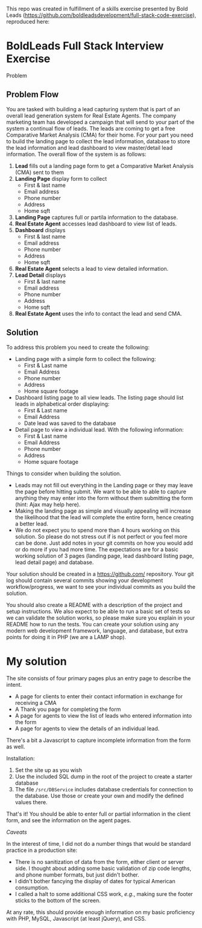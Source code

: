 This repo was created in fulfillment of a skills exercise presented by Bold Leads
(https://github.com/boldleadsdevelopment/full-stack-code-exercise), reproduced here:

# BoldLeads Full Stack Interview Exercise
  Problem
  
  
##  Problem Flow
  You are tasked with building a lead capturing system that is part 
  of an overall lead generation system for Real Estate Agents. 
  The company marketing team has developed a campaign that will 
  send to your part of the system a continual flow of leads. 
  The leads are coming to get a free Comparative Market Analysis 
  (CMA) for their home. For your part you need to build the landing 
  page to collect the lead information, database to store the lead 
  information and lead dashboard to view master/detail lead 
  information. The overall flow of the system is as follows:
1. **Lead** fills out a landing page form to get a Comparative Market 
Analysis (CMA) sent to them
1. **Landing Page** display form to collect
    - First & last name
    - Email address
    - Phone number
    - Address
    - Home sqft
1. **Landing Page** captures full or partila information to the database.
1. **Real Estate Agent** accesses lead dashboard to view list of leads.
1. **Dashboard** displays
    - First & last name
    - Email address
    - Phone number
    - Address
    - Home sqft
1. **Real Estate Agent** selects a lead to view detailed information.
1. **Lead Detail** displays
    - First & last name
    - Email address
    - Phone number
    - Address
    - Home sqft
1. **Real Estate Agent** uses the info to contact the lead and send CMA.

##  Solution
  
  To address this problem you need to create the following:
* Landing page with a simple form to collect the following:
    - First & Last name
    - Email Address
    - Phone number
    - Address
    - Home square footage
* Dashboard listing page to all view leads. The listing page should list leads in alphabetical order displaying:
    - First & Last name
    - Email Address
    - Date lead was saved to the database
* Detail page to view a individual lead. With the following information:
    - First & Last name
    - Email Address
    - Phone number
    - Address
    - Home square footage
  
Things to consider when building the solution.
* Leads may not fill out everything in the Landing page or they may 
leave the page before hitting submit. We want to be able to able to 
capture anything they may enter into the form without them submitting 
the form (hint: Ajax may help here).
* Making the landing page as simple and visually appealing will 
increase the likelihood that the lead will complete the entire form, 
hence creating a better lead.
* We do not expect you to spend more than 4 hours working on this 
solution. So please do not stress out if is not perfect or you feel 
more can be done. Just add notes in your git commits on how you 
would add or do more if you had more time. The expectations are for 
a basic working solution of 3 pages (landing page, lead dashboard 
listing page, lead detail page) and database.
  
Your solution should be created in a https://github.com/ repository. 
Your git log should contain several commits showing your development 
workflow/progress, we want to see your individual commits as you 
build the solution.
  
You should also create a README with a description of the project 
and setup instructions. We also expect to be able to run a basic 
set of tests so we can validate the solution works, so please make 
sure you explain in your README how to run the tests.
You can create your solution using any modern web development 
framework, language, and database, but extra points for doing it 
in PHP (we are a LAMP shop).

# My solution
The site consists of four primary pages plus an entry page to describe the intent.
* A page for clients to enter their contact information in exchange for receiving a CMA 
* A Thank you page for completing the form
* A page for agents to view the list of leads who entered information into the form
* A page for agents to view the details of an individual lead.

There's a bit a Javascript to capture incomplete information from the form as well.

Installation:
1. Set the site up as you wish
2. Use the included SQL dump in the root of the project to create a starter database
3. The file `/src/DBService` includes database credentials for connection to the database. 
Use those or create your own and modify the defined values there.

That's it!
You should be able to enter full or partial information in the client form,
and see the information on the agent pages.

_Caveats_

In the interest of time, I did not do a number things that would be standard
practice in a production site:
* There is no sanitization of data from the form, either client or server side.
I thought about adding some basic validation of zip code lengths,
and phone number formats, but just didn't bother.
* I didn't bother fancying the display of dates for typical American consumption.
* I called a halt to some additional CSS work, _e.g._, making sure the footer sticks to the bottom of the screen.

At any rate, this should provide enough information on my basic proficiency 
with PHP, MySQL, Javascript (at least jQuery), and CSS.